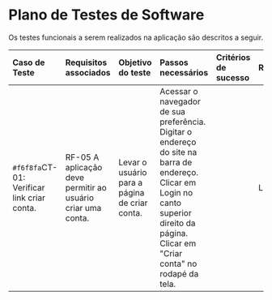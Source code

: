 # Plano de Testes de Software

Os testes funcionais a serem realizados na aplicação são descritos a seguir. 

| Caso de Teste | Requisitos associados | Objetivo do teste|Passos necessários|Critérios de sucesso|Responsável
|:---|:----|:---|:------|:---|:---
| `#f6f8fa`CT-01: Verificar link criar conta.  | RF-05	A aplicação deve permitir ao usuário criar uma conta. | Levar o usuário para a página de criar conta.|Acessar o navegador de sua preferência. Digitar o endereço do site na barra de endereço. Clicar em Login no canto superior direito da página. Clicar em "Criar conta" no rodapé da tela.|     |   Lucineia|

 

